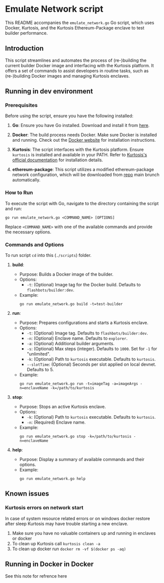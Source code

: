 # Emulate Network script

This README accompanies the `emulate_network.go` Go script, which uses Docker, Kurtosis, and the Kurtosis Ethereum-Package enclave to test builder performance.

## Introduction

This script streamlines and automates the process of (re-)building the current builder Docker image and interfacing with the Kurtosis platform. It offers a set of commands to assist developers in routine tasks, such as (re-)building Docker images and managing Kurtosis enclaves.


## Running in dev environment

### Prerequisites

Before using the script, ensure you have the following installed:

1. **Go**: Ensure you have Go installed. Download and install it from [here](https://golang.org/dl/).

2. **Docker**: The build process needs Docker. Make sure Docker is installed and running. Check out the [Docker website](https://www.docker.com/get-started) for installation instructions.

3. **Kurtosis**: The script interfaces with the Kurtosis platform. Ensure `kurtosis` is installed and available in your PATH. Refer to [Kurtosis's official documentation](https://docs.kurtosis.com/install) for installation details.

4. **ethereum-package**: This script utilizes a modified ethereum-package network configuration, which will be downloaded from [repo](github.com/kurtosis-tech/ethereum-package/) main brunch automatically.

### How to Run

To execute the script with Go, navigate to the directory containing the script and run:

```
go run emulate_network.go <COMMAND_NAME> [OPTIONS]
```

Replace `<COMMAND_NAME>` with one of the available commands and provide the necessary options.

### Commands and Options
To run script `cd` into this (`./scripts`) folder.

1. **build**:
   - Purpose: Builds a Docker image of the builder.
   - Options:
      - `-t`:           (Optional) Image tag for the Docker build. Defaults to `flashbots/builder:dev`.
   - Example:
     ```
     go run emulate_network.go build -t=test-builder
     ```

2. **run**:
   - Purpose: Prepares configurations and starts a Kurtosis enclave.
   - Options:
      - `-t`:           (Optional) Image tag. Defaults to `flashbots/builder:dev`.
      - `-n`:           (Optional) Enclave name. Defaults to `explorer`.
      - `-a`:           (Optional) Additional builder arguments.
      - `-s`:           (Optional) Max steps (integer). Defaults to `1000`. Set for `-1` for "unlimited".
      - `-k`:           (Optional) Path to `kurtosis` executable. Defaults to `kurtosis`.
      - `--slotTime`:   (Optional) Seconds per slot applied on local devnet. Defaults to 5.
   - Example:
     ```
     go run emulate_network.go run -t=imageTag -a=imageArgs -n=enclaveName -k=/path/to/kurtosis
     ```

3. **stop**:
   - Purpose: Stops an active Kurtosis enclave.
   - Options:
      - `-k`:           (Optional) Path to `kurtosis` executable. Defaults to `kurtosis`.
      - `-n`:           (Required) Enclave name.
   - Example:
     ```
     go run emulate_network.go stop -k=/path/to/kurtosis -n=enclaveName
     ```

4. **help**:
   - Purpose: Display a summary of available commands and their options.
   - Example:
     ```
     go run emulate_network.go help
     ```

## Known issues
### Kurtosis errors on network start
In case of system resource related errors or on windows docker restore after sleep Kurtosis may have trouble starting a new enclave. 
1. Make sure you have no valuable containers up and running in enclaves or docker
2. To clean up Kurtosis call `kurtosis clean -a`
3. To clean up docker run `docker rm -vf $(docker ps -aq)`


## Running in Docker in Docker
See this note for refrence here

